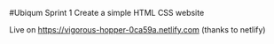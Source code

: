 #Ubiqum Sprint 1
Create a simple HTML CSS website

Live on https://vigorous-hopper-0ca59a.netlify.com (thanks to netlify)
